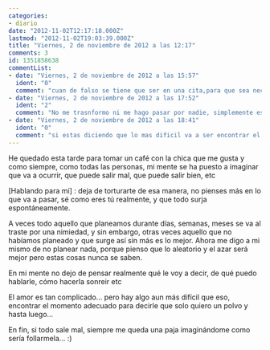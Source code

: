 ```yaml
---
categories:
- diario
date: "2012-11-02T12:17:18.000Z"
lastmod: "2012-11-02T19:03:39.000Z"
title: "Viernes, 2 de noviembre de 2012 a las 12:17"
comments: 3
id: 1351858638
commentList:
- date: "Viernes, 2 de noviembre de 2012 a las 15:57"
  ident: "0"
  comment: "cuan de falso se tiene que ser en una cita,para que sea necesario decirle a la otra persona cuales son tus verdaderas intenciones? por que los hombres estais tan acostumbrados a transformaros en una persona que no sois,cuando quedais con chicas? con lo super guachi que es esa sensación,cuando le gustas a una persona,siendo tu mismo.. cuando una persona se ve atraida por tus ideologías y formas de pensar! ..."
- date: "Viernes, 2 de noviembre de 2012 a las 17:52"
  ident: "2"
  comment: "No me trasnformo ni me hago pasar por nadie, simplemente es una chica con la que no saldría ni de coña pero si me acostaría con ella, pero hasta para acostarse con una persona tienes que saber qué decir o hacer"
- date: "Viernes, 2 de noviembre de 2012 a las 18:41"
  ident: "0"
  comment: "si estas diciendo que lo mas dificil va a ser encontrar el momento adecuado para decirle que quieres un polvo y hasta luego,eso quiere decir que aun no se lo has dicho,y que no se lo vas a decir nada mas verla en la cita,y que no se te va a escapar en algun momento casual de la conversación,vamos,que vas a fingir que tus intenciones no son esas,durante toda la cita,en vez de decirle en cuanto puedas,que lo que quieres con ella es sexo solamente"
---
```


He quedado esta tarde para tomar un café con la chica que me gusta y como siempre, como todas las personas, mi mente se ha puesto a imaginar que va a ocurrir, que puede salir mal, que puede salir bien, etc   
  
[Hablando para mí] : deja de torturarte de esa manera, no pienses más en lo que va a pasar, sé como eres tú realmente, y que todo surja espontáneamente.  
  
A veces todo aquello que planeamos durante días, semanas, meses se va al traste por una nimiedad, y sin embargo, otras veces aquello que no habíamos planeado y que surge así sin más es lo mejor. Ahora me digo a mi mismo de no planear nada, porque pienso que lo aleatorio y el azar será mejor pero estas cosas nunca se saben.  
  
En mi mente no dejo de pensar realmente qué le voy a decir, de qué puedo hablarle, cómo hacerla sonreir etc  
  
El amor es tan complicado... pero hay algo aun más difícil que eso, encontrar el momento adecuado para decirle que solo quiero un polvo y hasta luego...  
  
En fin, si todo sale mal, siempre me queda una paja imaginándome como sería follarmela... :)